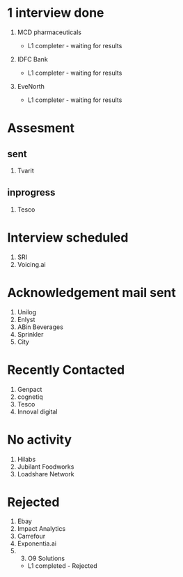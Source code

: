 
# 1 interview done 
1. MCD pharmaceuticals
	- L1 completer - waiting for results
2. IDFC Bank
	- L1 completer - waiting for results

3. EveNorth
	- L1 completer - waiting for results
# Assesment 
## sent
1. Tvarit
## inprogress
1. Tesco

# Interview scheduled
1. SRI
2. Voicing.ai

# Acknowledgement mail sent
1. Unilog
2. Enlyst
3. ABin Beverages
4. Sprinkler
5. City

# Recently Contacted
1. Genpact
2. cognetiq
3. Tesco
4. Innoval digital


# No activity
1. Hilabs
2. Jubilant Foodworks
3. Loadshare Network

# Rejected
1. Ebay
2. Impact Analytics
3. Carrefour
4. Exponentia.ai
5. 3. O9 Solutions
	- L1 completed - Rejected